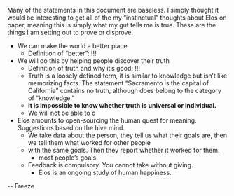 Many of the statements in this document are baseless.  I simply thought it would be interesting to get all of the my “instinctual” thoughts about Elos on paper, meaning this is simply what my gut tells me is true.  These are the things I am setting out to prove or disprove.

 - We can make the world a better place
   - Definition of “better”: !!!
 - We will do this by helping people discover their truth
   - Definition of truth and why it’s good: !!!
   - Truth is a loosely defined term, it is similar to knowledge but isn’t like memorizing facts.  The statement “Sacramento is the capital of California” contains no truth, although does belong to the category of “knowledge.”
   - **it is impossible to know whether truth is universal or individual.**
   - We will not be able to d
 - Elos amounts to open-sourcing the human quest for meaning.  Suggestions based on the hive mind.
   - We take data about the person, they tell us what their goals are, then we tell them what worked for other people
   - with the same goals.  Then they report whether it worked for them.
     - most people’s goals
   - Feedback is compulsory.  You cannot take without giving.
     - Elos is an ongoing study of human happiness.


-- Freeze
